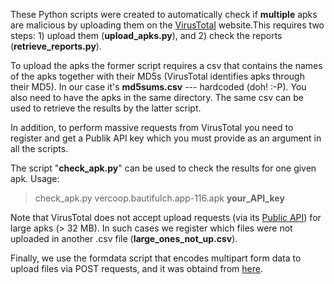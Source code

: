 These Python scripts were created to automatically check if **multiple** apks are malicious by uploading them on the [VirusTotal](https://www.virustotal.com/) website.This requires two steps: 1) upload them (__upload_apks.py__), and 2) check the reports (__retrieve_reports.py__).

To upload the apks the former script requires a csv that contains the names of the apks together with their MD5s (VirusTotal identifies apks through their MD5). In our case it's __md5sums.csv__ --- hardcoded (doh! :-P). You also need to have the apks in the same directory. The same csv can be used to retrieve the results by the latter script.

In addition, to perform massive requests from VirusTotal you need to register and get a Publik API key which you must provide as an argument in all the scripts.

The script "__check_apk.py__" can be used to check the results for one given apk. Usage:

> check_apk.py vercoop.bautifulch.app-116.apk __your_API_key__

Note that VirusTotal does not accept upload requests (via its [Public API](https://www.virustotal.com/en/documentation/public-api/)) for large apks (> 32 MB). In such cases we register which files were not uploaded in another .csv file (__large_ones_not_up.csv__).

Finally, we use the formdata script that encodes multipart form data to upload files via POST requests, and it was obtaind from [here](http://code.activestate.com/recipes/578668-encode-multipart-form-data-for-uploading-files-via/).